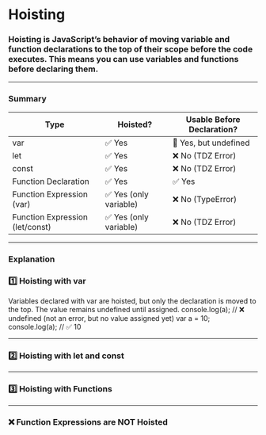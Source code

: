 # Hoisting
### Hoisting is JavaScript’s behavior of moving variable and function declarations to the top of their scope before the code executes. This means you can use variables and functions before declaring them.
___

### Summary
| Type                            | Hoisted?                |  Usable Before Declaration? |
| -------------                   | -------------           |               ------------- |
| var                             | ✅ Yes                  | 🚫 Yes, but undefined  |
| let                             | ✅ Yes                  | ❌ No (TDZ Error)  |
| const                           | ✅ Yes                  | ❌ No (TDZ Error)  |
| Function Declaration            | ✅ Yes                  | ✅ Yes  |
| Function Expression (var)       | ✅ Yes (only variable)  | ❌ No (TypeError)  |
| Function Expression (let/const) | ✅ Yes (only variable)  | ❌ No (TDZ Error)  |

---
### Explanation

### 1️⃣ Hoisting with var
Variables declared with var are hoisted, but only the declaration is moved to the top. The value remains undefined until assigned.
      console.log(a); // ❌ undefined (not an error, but no value assigned yet)
      var a = 10;
      console.log(a); // ✅ 10

---
### 2️⃣ Hoisting with let and const
---
### 3️⃣ Hoisting with Functions
---
### ❌ Function Expressions are NOT Hoisted
